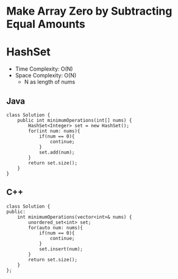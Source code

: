 # Make Array Zero by Subtracting Equal Amounts

# HashSet

- Time Complexity: O(N)
- Space Complexity: O(N)
  - N as length of nums

## Java

```
class Solution {
    public int minimumOperations(int[] nums) {
        HashSet<Integer> set = new HashSet();
        for(int num: nums){
            if(num == 0){
                continue;
            }
            set.add(num);
        }
        return set.size();
    }
}
```

## C++

```
class Solution {
public:
    int minimumOperations(vector<int>& nums) {
        unordered_set<int> set;
        for(auto num: nums){
            if(num == 0){
                continue;
            }
            set.insert(num);
        }
        return set.size();
    }
};
```
